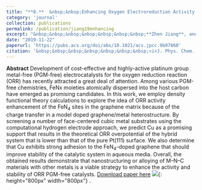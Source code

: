 ```yaml
---
title: "**8.**  &nbsp;&nbsp;Enhancing Oxygen Electroreduction Activity of Single-Site Fe-N-C Catalysts by a Metal Support." 
category: 'journal'
collection: publications
permalink: /publication/jiang19enhancing
excerpt: "&nbsp;&nbsp;&nbsp;&nbsp;&nbsp;&nbsp;&nbsp;**Zhen Jiang**, and Vitaly Alexandrov"
date: "2019-11-22"
paperurl: 'https://pubs.acs.org/doi/abs/10.1021/acs.jpcc.9b07860'
citation: '&nbsp;&nbsp;&nbsp;&nbsp;&nbsp;&nbsp;&nbsp;<i>J. Phys. Chem. C</i> 123, 30335–30340 (2019)'
---
```

**Abstract** Development of cost-effective and highly-active platinum group metal-free (PGM-free) electrocatalysts for the oxygen reduction reaction (ORR) has recently attracted a great deal of attention. Among various PGM-free chemistries, FeNx moieties atomically dispersed into the host carbon have emerged as promising candidates. In this work, we employ density functional theory calculations to explore the idea of ORR activity enhancement of the FeN<sub>4</sub> sites in the graphene matrix because of the charge transfer in a model doped graphene/metal heterostructure. By screening a number of face-centered cubic metal substrates using the computational hydrogen electrode approach, we predict Cu as a promising support that results in the theoretical ORR overpotential of the hybrid system that is lower than that of the pure Pt(111) surface. We also determine that Cu exhibits strong adhesion to the FeN<sub>4</sub>-doped graphene that should improve stability of the catalytic system in aqueous media. Overall, the obtained results demonstrate that nanostructuring or alloying of M–N–C materials with other metals is a viable strategy to enhance the activity and stability of ORR PGM-free catalysts.
[Download paper here](https://github.com/ZhenJiang16/personal/tree/master/files/jiang19enhancing.pdf)
![]({{site.baseurl}}/images/jiang19enhancing.gif){: height="800px" width="800px"} .
